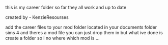 this is my career folder so far they all work and up to date 

created by - KenzieResourses 

add the career files to your mod folder located in your documents folder sims 4 and theres a mod file you can just drop them in 
but what ive done is create a folder so i no where which mod is 
...
